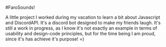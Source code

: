 #FaroSounds!


A little project I worked during my vacation to learn a bit about Javascript and DiscordAPI.
It's a discord bot designed to make my friends laugh. It's still a work in progress, as I know
it's not exactly an example in terms of usability and design-code principles, but for the time
being I am proud, since it's has achieve it's purpose! =)
